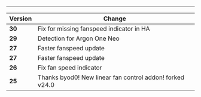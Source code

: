 ---

| Version | Change                                                   |
| ------- | -------------------------------------------------------- |
| **30**  | Fix for missing fanspeed indicator in HA                 |
| **29**  | Detection for Argon One Neo                              |
| **27**  | Faster fanspeed update                                   |
| **27**  | Faster fanspeed update                                   |
| **26**  | Fix fan speed indicator                                  |
| **25**  | Thanks byod0! New linear fan control addon! forked v24.0 |
